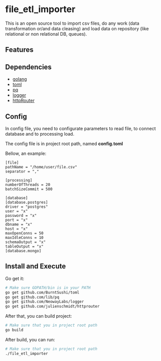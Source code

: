 # file_etl_importer

This is an open source tool to import csv files, do any work (data transformation or/and data cleasing) and load data on repository (like relational or non relational DB, queues).

## Features

## Dependencies

- [golang](https://golang.org/)
- [toml](https://github.com/BurntSushi/toml)
- [pq](https://github.com/lib/pq)
- [logger](https://github.com/NeowayLabs/logger)
- [httpRouter](https://github.com/julienschmidt/httprouter)

## Config

In config file, you need to configurate parameters to read file, to connect database and to processing load.

The config file is in project root path, named **config.toml**

Bellow, an example:
```
[file]
pathName = "/home/user/file.csv"
separator = ","

[processing]
numberOfThreads = 20
batchSizeCommit = 500

[database]
[database.postgres]
driver = "postgres"
user = "x"
password = "x"
port = "x"
dbname = "x"
host = "x"
maxOpenConns = 50
maxIdleConns = 10
schemaOutput = "x"
tableOutput = "x"
[database.mongo]
```

## Install and Execute

Go get it:
```sh
# Make sure GOPATH/bin is in your PATH
go get github.com/BurntSushi/toml
go get github.com/lib/pq
go get github.com/NeowayLabs/logger
go get github.com/julienschmidt/httprouter
```

After that, you can build project:
```sh
# Make sure that you in project root path
go build
```

After build, you can run:
```sh
# Make sure that you in project root path
./file_etl_importer
```